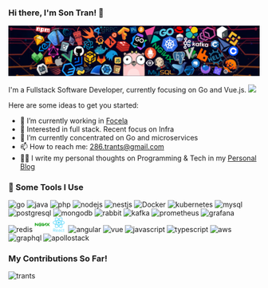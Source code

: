### Hi there, I'm Son Tran! 👋

![](https://github.com/trants/trants/blob/main/icons/header.png)

I'm a Fullstack Software Developer, currently focusing on Go and Vue.js. <img src="https://media.giphy.com/media/VgCDAzcKvsR6OM0uWg/giphy.gif" width="50">
<br />

Here are some ideas to get you started:

* 🔭   I’m currently working in [Focela](https://www.focela.com/)
* 🧐   Interested in full stack. Recent focus on Infra
* 🌱   I’m currently concentrated on Go and microservices 
* 📫   How to reach me: 286.trants@gmail.com
* ✍🏻   I write my personal thoughts on Programming & Tech in my [Personal Blog](https://www.trants.me/)

<h3>🚀 Some Tools I Use</h3>
<p align="left">
<img src="https://cdn.svgporn.com/logos/go.svg" alt="go" width="30" height="30" />
<img src="https://cdn.svgporn.com/logos/java.svg" alt="java" width="30" height="30" />
<img src="https://cdn.svgporn.com/logos/php.svg" alt="php" width="30" height="30" />
<img src="https://cdn.svgporn.com/logos/nodejs.svg" alt="nodejs" width="30" height="30" />
<img src="https://cdn.svgporn.com/logos/nestjs.svg" alt="nestjs" width="30" height="30" />
<img src="https://cdn.svgporn.com/logos/docker-icon.svg" alt="Docker" width="30" height="30" />
<img src="https://cdn.svgporn.com/logos/kubernetes.svg" alt="kubernetes" width="30" height="30" />
<img src="https://cdn.svgporn.com/logos/mysql.svg" alt="mysql" width="30" height="30" />
<img src="https://cdn.svgporn.com/logos/postgresql.svg" alt="postgresql" width="30" height="30" />
<img src="https://cdn.svgporn.com/logos/mongodb.svg" alt="mongodb" width="30" height="30" />
<img src="https://cdn.svgporn.com/logos/rabbitmq-icon.svg" alt="rabbit" width="30" height="30" />
<img src="https://cdn.svgporn.com/logos/kafka-icon.svg" alt="kafka" width="30" height="30" />
<img src="https://cdn.svgporn.com/logos/prometheus.svg" alt="prometheus" width="30" height="30" />
<img src="https://cdn.svgporn.com/logos/grafana.svg" alt="grafana" width="30" height="30" />
<img src="https://cdn.svgporn.com/logos/redis.svg" alt="redis" width="30" height="30" />
<img src="https://raw.githubusercontent.com/devicons/devicon/master/icons/nginx/nginx-original.svg" alt="nginx" width="30" height="30" />
<img src="https://raw.githubusercontent.com/devicons/devicon/master/icons/react/react-original-wordmark.svg" alt="react" width="30" height="30" />
<img src="https://cdn.svgporn.com/logos/angular.svg" alt="angular" width="30" height="30" />
<img src="https://cdn.svgporn.com/logos/vue.svg" alt="vue" width="30" height="30" />
<img src="https://cdn.svgporn.com/logos/javascript.svg" alt="javascript" width="30" height="30" />
<img src="https://cdn.svgporn.com/logos/typescript-icon.svg" alt="typescript" width="30" height="30" />
<img src="https://cdn.svgporn.com/logos/aws.svg" alt="aws" width="30" height="30" />
<img src="https://cdn.svgporn.com/logos/graphql.svg" alt="graphql" width="30" height="30" />
<img src="https://cdn.svgporn.com/logos/apollostack.svg" alt="apollostack" width="30" height="30" />
</p>

### My Contributions So Far!

<img  src="https://github-readme-stats-git-masterrstaa-rickstaa.vercel.app/api?username=trants&show_icons=true&theme=tokyonight&icon_color=6392DF&hide=prs" alt="trants">